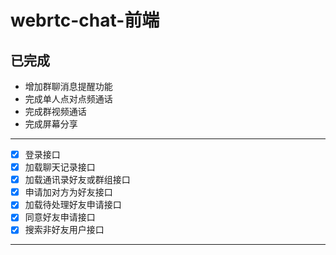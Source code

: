 # webrtc-chat-前端

## 已完成

- 增加群聊消息提醒功能
- 完成单人点对点频通话
- 完成群视频通话
- 完成屏幕分享

----

- [x] 登录接口
- [x] 加载聊天记录接口
- [x] 加载通讯录好友或群组接口
- [x] 申请加对方为好友接口
- [x] 加载待处理好友申请接口
- [x] 同意好友申请接口
- [x] 搜索非好友用户接口

----
